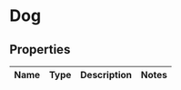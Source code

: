 

# Dog

## Properties

Name | Type | Description | Notes
------------ | ------------- | ------------- | -------------




